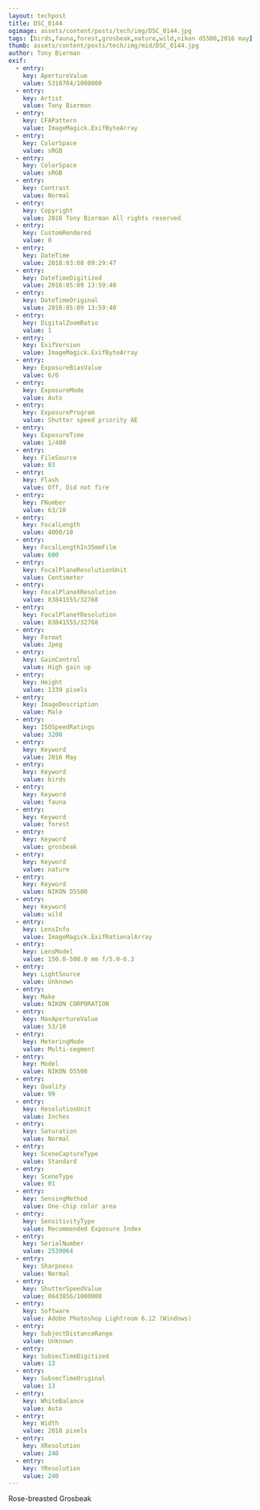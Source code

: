 ```yaml
---
layout: techpost
title: DSC_0144
ogimage: assets/content/posts/tech/img/DSC_0144.jpg
tags: [birds,fauna,forest,grosbeak,nature,wild,nikon d5500,2016 may]
thumb: assets/content/posts/tech/img/mid/DSC_0144.jpg
author: Tony Bierman
exif:
  - entry:
    key: ApertureValue
    value: 5310704/1000000
  - entry:
    key: Artist
    value: Tony Bierman
  - entry:
    key: CFAPattern
    value: ImageMagick.ExifByteArray
  - entry:
    key: ColorSpace
    value: sRGB
  - entry:
    key: ColorSpace
    value: sRGB
  - entry:
    key: Contrast
    value: Normal
  - entry:
    key: Copyright
    value: 2016 Tony Bierman All rights reserved
  - entry:
    key: CustomRendered
    value: 0
  - entry:
    key: DateTime
    value: 2018:03:08 09:29:47
  - entry:
    key: DateTimeDigitized
    value: 2016:05:09 13:59:40
  - entry:
    key: DateTimeOriginal
    value: 2016:05:09 13:59:40
  - entry:
    key: DigitalZoomRatio
    value: 1
  - entry:
    key: ExifVersion
    value: ImageMagick.ExifByteArray
  - entry:
    key: ExposureBiasValue
    value: 6/6
  - entry:
    key: ExposureMode
    value: Auto
  - entry:
    key: ExposureProgram
    value: Shutter speed priority AE
  - entry:
    key: ExposureTime
    value: 1/400
  - entry:
    key: FileSource
    value: 03
  - entry:
    key: Flash
    value: Off, Did not fire
  - entry:
    key: FNumber
    value: 63/10
  - entry:
    key: FocalLength
    value: 4000/10
  - entry:
    key: FocalLengthIn35mmFilm
    value: 600
  - entry:
    key: FocalPlaneResolutionUnit
    value: Centimeter
  - entry:
    key: FocalPlaneXResolution
    value: 83841555/32768
  - entry:
    key: FocalPlaneYResolution
    value: 83841555/32768
  - entry:
    key: Format
    value: Jpeg
  - entry:
    key: GainControl
    value: High gain up
  - entry:
    key: Height
    value: 1339 pixels
  - entry:
    key: ImageDescription
    value: Male
  - entry:
    key: ISOSpeedRatings
    value: 3200
  - entry:
    key: Keyword
    value: 2016 May
  - entry:
    key: Keyword
    value: birds
  - entry:
    key: Keyword
    value: fauna
  - entry:
    key: Keyword
    value: forest
  - entry:
    key: Keyword
    value: grosbeak
  - entry:
    key: Keyword
    value: nature
  - entry:
    key: Keyword
    value: NIKON D5500
  - entry:
    key: Keyword
    value: wild
  - entry:
    key: LensInfo
    value: ImageMagick.ExifRationalArray
  - entry:
    key: LensModel
    value: 150.0-500.0 mm f/5.0-6.3
  - entry:
    key: LightSource
    value: Unknown
  - entry:
    key: Make
    value: NIKON CORPORATION
  - entry:
    key: MaxApertureValue
    value: 53/10
  - entry:
    key: MeteringMode
    value: Multi-segment
  - entry:
    key: Model
    value: NIKON D5500
  - entry:
    key: Quality
    value: 99
  - entry:
    key: ResolutionUnit
    value: Inches
  - entry:
    key: Saturation
    value: Normal
  - entry:
    key: SceneCaptureType
    value: Standard
  - entry:
    key: SceneType
    value: 01
  - entry:
    key: SensingMethod
    value: One-chip color area
  - entry:
    key: SensitivityType
    value: Recommended Exposure Index
  - entry:
    key: SerialNumber
    value: 2539064
  - entry:
    key: Sharpness
    value: Normal
  - entry:
    key: ShutterSpeedValue
    value: 8643856/1000000
  - entry:
    key: Software
    value: Adobe Photoshop Lightroom 6.12 (Windows)
  - entry:
    key: SubjectDistanceRange
    value: Unknown
  - entry:
    key: SubsecTimeDigitized
    value: 13
  - entry:
    key: SubsecTimeOriginal
    value: 13
  - entry:
    key: WhiteBalance
    value: Auto
  - entry:
    key: Width
    value: 2018 pixels
  - entry:
    key: XResolution
    value: 240
  - entry:
    key: YResolution
    value: 240
---
```

<p class="h4">Rose-breasted Grosbeak</p>